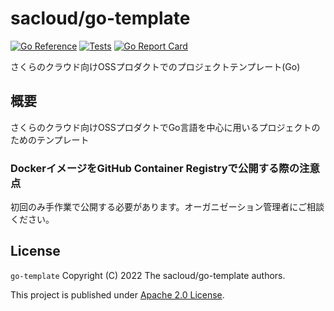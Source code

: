 # sacloud/go-template

[![Go Reference](https://pkg.go.dev/badge/github.com/sacloud/go-template.svg)](https://pkg.go.dev/github.com/sacloud/go-template)
[![Tests](https://github.com/sacloud/go-template/workflows/Tests/badge.svg)](https://github.com/sacloud/go-template/actions/workflows/tests.yaml)
[![Go Report Card](https://goreportcard.com/badge/github.com/sacloud/go-template)](https://goreportcard.com/report/github.com/sacloud/go-template)

さくらのクラウド向けOSSプロダクトでのプロジェクトテンプレート(Go)

## 概要

さくらのクラウド向けOSSプロダクトでGo言語を中心に用いるプロジェクトのためのテンプレート

### DockerイメージをGitHub Container Registryで公開する際の注意点

初回のみ手作業で公開する必要があります。オーガニゼーション管理者にご相談ください。

## License

`go-template` Copyright (C) 2022 The sacloud/go-template authors.

This project is published under [Apache 2.0 License](LICENSE).